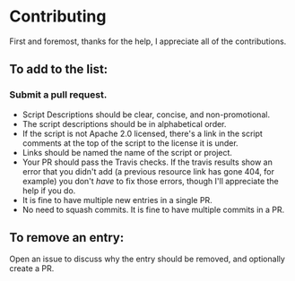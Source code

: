 # Contributing

First and foremost, thanks for the help, I appreciate all of the contributions.

## To add to the list:

### Submit a pull request.

* Script Descriptions should be clear, concise, and non-promotional.
* The script descriptions should be in alphabetical order.
* If the script is not Apache 2.0 licensed, there's a link in the script comments at the top of the script to the license it is under.
* Links should be named the name of the script or project.
* Your PR should pass the Travis checks. If the travis results show an error that you didn't add (a previous resource link has gone 404, for example) you don't _have_ to fix those errors, though I'll appreciate the help if you do.
* It is fine to have multiple new entries in a single PR.
* No need to squash commits. It is fine to have multiple commits in a PR.

## To remove an entry:

Open an issue to discuss why the entry should be removed, and optionally create a PR.
